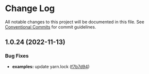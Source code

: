 # Change Log

All notable changes to this project will be documented in this file.
See [Conventional Commits](https://conventionalcommits.org) for commit guidelines.

## 1.0.24 (2022-11-13)

### Bug Fixes

- **examples:** update yarn.lock ([f7b7d94](https://github.com/leanjs/leanjs/commit/f7b7d94c5303fbae33be68ff9ee6235a356f3e44))
